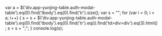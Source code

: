var a = $('div.app-yunjing-table.auth-modal-table').eq(0).find('tbody').eq(0).find('tr').size();
var s = "";
for (var i = 0; i < a; i++) {
    s = s + $('div.app-yunjing-table.auth-modal-table').eq(0).find('tbody').eq(0).find('tr').eq(i).find('td>div>div').eq(3).html(); 
    s = s + ";";
} 
console.log(s);